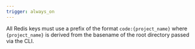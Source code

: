 ```yaml
---
trigger: always_on
---
```


All Redis keys must use a prefix of the format `code:{project_name}` where `{project_name}` is derived from the basename of the root directory passed via the CLI.

